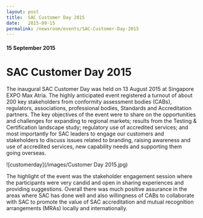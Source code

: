```yaml
---
layout: post
title:  SAC Customer Day 2015
date:   2015-09-15
permalink: /newsroom/events/SAC-Customer-Day-2015
---
```

#### 15 September 2015
# **SAC Customer Day 2015**

The inaugural SAC Customer Day was held on 13 August 2015 at Singapore EXPO Max Atria. The highly anticipated event registered a turnout of about 200 key stakeholders from conformity assessment bodies (CABs), regulators, associations, professional bodies, Standards and Accreditation partners. The key objectives of the event were to share on the opportunities and challenges for expanding to regional markets; results from the Testing & Certification landscape study; regulatory use of accredited services; and most importantly for SAC leaders to engage our customers and stakeholders to discuss issues related to branding, raising awareness and use  of accredited services, new capability needs and supporting them going overseas.

![customerday](/images/Customer Day 2015.jpg)

The highlight of the event was the stakeholder engagement session where the participants were very candid and open in sharing experiences and providing suggestions. Overall there was much positive assurance in the areas where SAC has done well and also willingness of CABs to collaborate with SAC to promote the value of SAC accreditation and mutual recognition arrangements (MRAs) locally and internationally.
